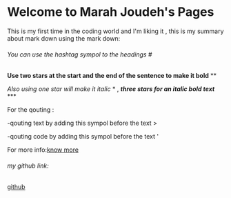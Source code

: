 # Welcome to Marah Joudeh's Pages

This is my first time in the coding world and I'm liking it , this is my summary about mark down using the mark down:


###### You can use the hashtag sympol to  the headings \#

**Use two stars  at the start and the end of the sentence to make it bold** \**

*Also using one star will make it italic* \* ,  ***three stars for an italic bold text*** \***

For the qouting :

-qouting text by adding this sympol before the text \>

-qouting code by adding this sympol before the text \'

For more info:[know more](https://help.github.com/en/github/writing-on-github/basic-writing-and-formatting-syntax)

###### my github link:
[github](https://github.com/mrsmarah)
